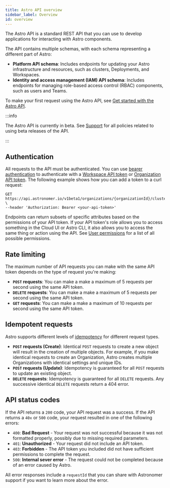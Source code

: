 ```yaml
---
title: Astro API overview
sidebar_label: Overview
id: overview
---
```


The Astro API is a standard REST API that you can use to develop applications for interacting with Astro components.

The API contains multiple schemas, with each schema representing a different part of Astro:

- **Platform API schema**: Includes endpoints for updating your Astro infrastructure and resources, such as clusters, Deployments, and Workspaces.
- **Identity and access management (IAM) API schema**: Includes endpoints for managing role-based access control (RBAC) components, such as users and Teams.

To make your first request using the Astro API, see [Get started with the Astro API](api/get-started.md).

:::info

The Astro API is currently in beta. See [Support](versioning-and-support.md) for all policies related to using beta releases of the API.

:::

## Authentication

All requests to the API must be authenticated. You can use [bearer authentication](https://swagger.io/docs/specification/authentication/bearer-authentication/) to authenticate with a [Workspace API token](workspace-api-tokens.md) or [Organization API token](organization-api-tokens.md). The following example shows how you can add a token to a curl request:

```curl
GET https://api.astronomer.io/v1beta1/organizations/{organizationId}/clusters \
--header 'Authorization: Bearer <your-api-token>'
```

Endpoints can return subsets of specific attributes based on the permissions of your API token. If your API token's role allows you to access something in the Cloud UI or Astro CLI, it also allows you to access the same thing or action using the API. See [User permissions](user-permissions.md) for a list of all possible permissions.

## Rate limiting

The maximum number of API requests you can make with the same API token depends on the type of request you're making:

- **`POST` requests**: You can make a make a maximum of 5 requests per second using the same API token.
- **`DELETE` requests**: You can make a make a maximum of 5 requests per second using the same API token.
- **`GET` requests**: You can make a make a maximum of 10 requests per second using the same API token.

## Idempotent requests

Astro supports different levels of [idempotency](https://en.wikipedia.org/wiki/Idempotence) for different request types.

- **`POST` requests (Create)**: Identical `POST` requests to create a new object will result in the creation of multiple objects. For example, if you make identical requests to create an Organization, Astro creates multiple Organizations with identical settings and unique IDs.
- **`POST` requests (Update)**: Idempotency is guaranteed for all `POST` requests to update an existing object.
- **`DELETE` requests**: Idempotency is guaranteed for all `DELETE` requests. Any successive identical `DELETE` requests return a 404 error.

## API status codes

If the API returns a `200` code, your API request was a success. If the API returns a `40x` or `500` code, your request resulted in one of the following errors:

- `400`: **Bad Request** - Your request was not successful because it was not formatted properly, possibly due to missing required parameters. 
- `401`: **Unauthorized** - Your request did not include an API token. 
- `403`: **Forbidden** - The API token you included did not have sufficient permissions to complete the request.
- `500`: **Internal sever error** - The request could not be completed because of an error caused by Astro.

All error responses include a `requestId` that you can share with Astronomer support if you want to learn more about the error. 